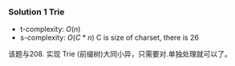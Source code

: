### Solution 1 Trie

- t-complexity: $O(n)$
- s-complexity: $O(C * n)$
    C is size of charset, there is 26

该题与208. 实现 Trie (前缀树)大同小异，只需要对.单独处理就可以了。


